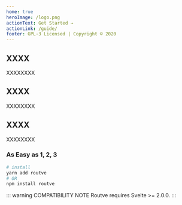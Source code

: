 ```yaml
---
home: true
heroImage: /logo.png
actionText: Get Started →
actionLink: /guide/
footer: GPL-3 Licensed | Copyright © 2020
---
```


<div class="features">
    <div class="feature">
        <h2>XXXX</h2>
        <p>XXXXXXXX</p>
    </div>
    <div class="feature">
        <h2>XXXX</h2>
        <p>XXXXXXXX</p>
    </div>
    <div class="feature">
        <h2>XXXX</h2>
        <p>XXXXXXXX</p>
    </div>
</div>

### As Easy as 1, 2, 3

``` bash
# install
yarn add routve
# OR
npm install routve
```

::: warning COMPATIBILITY NOTE
Routve requires Svelte >= 2.0.0.
:::
